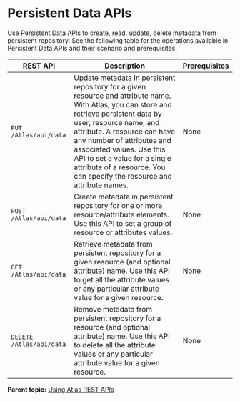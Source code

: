 # Persistent Data APIs

Use Persistent Data APIs to create, read, update, delete metadata from persistent repository. See the following table for the operations available in Persistent Data APIs and their scenario and prerequisites.

|REST API|Description|Prerequisites|
|--------|-----------|-------------|
|`PUT /Atlas/api/data`|Update metadata in persistent repository for a given resource and attribute name. With Atlas, you can store and retrieve persistent data by user, resource name, and attribute. A resource can have any number of attributes and associated values. Use this API to set a value for a single attribute of a resource. You can specify the resource and attribute names.|None|
|`POST /Atlas/api/data`|Create metadata in persistent repository for one or more resource/attribute elements. Use this API to set a group of resource or attributes values.|None|
|`GET /Atlas/api/data`|Retrieve metadata from persistent repository for a given resource \(and optional attribute\) name. Use this API to get all the attribute values or any particular attribute value for a given resource.|None|
|`DELETE /Atlas/api/data`|Remove metadata from persistent repository for a resource \(and optional attribute\) name. Use this API to delete all the attribute values or any particular attribute value for a given resource.|None|

**Parent topic:** [Using Atlas REST APIs](../topics/usingatlasrestapis.md)
